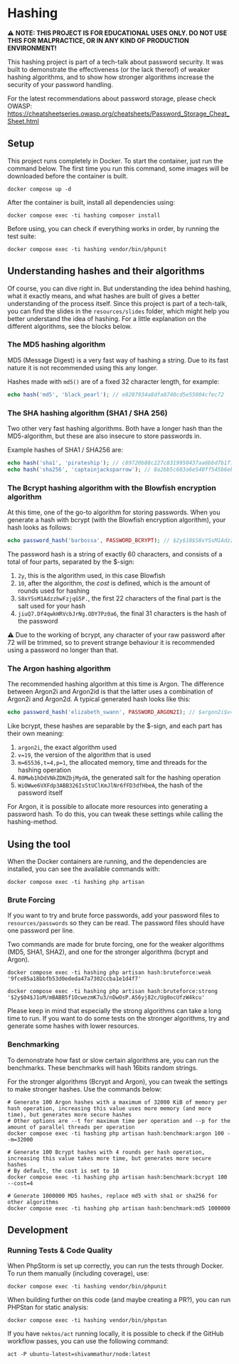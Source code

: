 # Hashing
⚠️ **NOTE: THIS PROJECT IS FOR EDUCATIONAL USES ONLY. DO NOT USE THIS FOR MALPRACTICE, OR IN ANY KIND OF PRODUCTION ENVIRONMENT!**

This hashing project is part of a tech-talk about password security. It was built to demonstrate the effectiveness (or the lack thereof) of weaker hashing algorithms, and to show how stronger algorithms increase the security of your password handling.

For the latest recommendations about password storage, please check OWASP: https://cheatsheetseries.owasp.org/cheatsheets/Password_Storage_Cheat_Sheet.html

## Setup
This project runs completely in Docker. To start the container, just run the command below. The first time you run this command, some images will be downloaded before the container is built.
```shell
docker compose up -d
````

After the container is built, install all dependencies using: 
```shell
docker compose exec -ti hashing composer install
```

Before using, you can check if everything works in order, by running the test suite:
```shell
docker compose exec -ti hashing vendor/bin/phpunit
```

## Understanding hashes and their algorithms
Of course, you can dive right in. But understanding the idea behind hashing, what it exactly means, and what hashes are built of gives a better understanding of the process itself. Since this project is part of a tech-talk, you can find the slides in the `resources/slides` folder, which might help you better understand the idea of hashing. For a little explanation on the different algorithms, see the blocks below.

### The MD5 hashing algorithm
MD5 (Message Digest) is a very fast way of hashing a string. Due to its fast nature it is not recommended using this any longer.

Hashes made with `md5()` are of a fixed 32 character length, for example:
```php
echo hash('md5', 'black_pearl'); // e8287934a8dfa8748cd5e55004cfec72
```

### The SHA hashing algorithm (SHA1 / SHA 256)
Two other very fast hashing algorithms. Both have a longer hash than the MD5-algorithm, but these are also insecure to store passwords in.

Example hashes of SHA1 / SHA256 are:
```php
echo hash('sha1', 'pirateship'); // c89720b88c227c8319950437aa6bbd7b1f10b9e1
echo hash('sha256', 'captainjacksparrow'); // 8a2bb5c683a6e540ff545b6eb1b556eb67d9448d8d7c761dd3c6baeb6565fd31
```

### The Bcrypt hashing algorithm with the Blowfish encryption algorithm
At this time, one of the go-to algorithm for storing passwords. When you generate a hash with bcrypt (with the Blowfish encryption algorithm), your hash looks as follows:
```php
echo password_hash('barbossa', PASSWORD_BCRYPT); // $2y$10$S8xYSsM1AdzzhwFzjqG5P.jiuQ7.Df4qwkHRVcbJrNg.ODY7Pz0a6
```
The password hash is a string of exactly 60 characters, and consists of a total of four parts, separated by the $-sign:
1. `2y`, this is the algorithm used, in this case Blowfish
2. `10`, after the algorithm, the _cost_ is defined, which is the amount of rounds used for hashing
3. `S8xYSsM1AdzzhwFzjqG5P.`, the first 22 characters of the final part is the salt used for your hash
4. `jiuQ7.Df4qwkHRVcbJrNg.ODY7Pz0a6`, the final 31 characters is the hash of the password

⚠️ Due to the working of bcrypt, any character of your raw password after 72 will be trimmed, so to prevent strange behaviour it is recommended using a password no longer than that.

### The Argon hashing algorithm
The recommended hashing algorithm at this time is Argon. The difference between Argon2i and Argon2id is that the latter uses a combination of Argon2i and Argon2d. A typical generated hash looks like this:
```php
echo password_hash('elizabeth_swann', PASSWORD_ARGON2I); // $argon2i$v=19$m=65536,t=4,p=1$R0Mwb1hDdVNkZDNZbjMydA$WiOWwe6VXFdp3ABB326Is5tUClKmJlNr6fFD3dfHbeA
```
Like bcrypt, these hashes are separable by the $-sign, and each part has their own meaning:
1. `argon2i`, the exact algorithm used
2. `v=19`, the version of the algorithm that is used
3. `m=65536,t=4,p=1`, the allocated memory, time and threads for the hashing operation
4. `R0Mwb1hDdVNkZDNZbjMydA`, the generated salt for the hashing operation
5. `WiOWwe6VXFdp3ABB326Is5tUClKmJlNr6fFD3dfHbeA`, the hash of the password itself

For Argon, it is possible to allocate more resources into generating a password hash. To do this, you can tweak these settings while calling the hashing-method.

## Using the tool
When the Docker containers are running, and the dependencies are installed, you can see the available commands with: 
```shell
docker compose exec -ti hashing php artisan
```

### Brute Forcing
If you want to try and brute force passwords, add your password files to `resources/passwords` so they can be read. The password files should have one password per line.

Two commands are made for brute forcing, one for the weaker algorithms (MD5, SHA1, SHA2), and one for the stronger algorithms (bcrypt and Argon).

```shell
docker compose exec -ti hashing php artisan hash:bruteforce:weak '9fce85a18bbfb53d0ededa47a7302ccba1e1d4f7'
```

```shell
docker compose exec -ti hashing php artisan hash:bruteforce:strong '$2y$04$J1oM/mBABB5f1OcwezmK7u3/nDwOsP.AS6yj82c/Ug0ocUfzW4kcu'
```

Please keep in mind that especially the strong algorithms can take a long time to run. If you want to do some tests on the stronger algorithms, try and generate some hashes with lower resources.

### Benchmarking
To demonstrate how fast or slow certain algorithms are, you can run the benchmarks. These benchmarks will hash 16bits random strings.

For the stronger algorithms (Bcrypt and Argon), you can tweak the settings to make stronger hashes. Use the commands below:
```shell
# Generate 100 Argon hashes with a maximum of 32000 KiB of memory per hash operation, increasing this value uses more memory (and more time), but generates more secure hashes
# Other options are --t for maximum time per operation and --p for the amount of parallel threads per operation
docker compose exec -ti hashing php artisan hash:benchmark:argon 100 --m=32000
```

```shell
# Generate 100 Bcrypt hashes with 4 rounds per hash operation, increasing this value takes more time, but generates more secure hashes
# By default, the cost is set to 10
docker compose exec -ti hashing php artisan hash:benchmark:bcrypt 100 --cost=4
```

```shell
# Generate 1000000 MD5 hashes, replace md5 with sha1 or sha256 for other algorithms
docker compose exec -ti hashing php artisan hash:benchmark:md5 1000000
```

## Development
### Running Tests & Code Quality
When PhpStorm is set up correctly, you can run the tests through Docker. To run them manually (including coverage), use: 
```shell
docker compose exec -ti hashing vendor/bin/phpunit
```

When building further on this code (and maybe creating a PR?), you can run PHPStan for static analysis: 
```shell
docker compose exec -ti hashing vendor/bin/phpstan
```

If you have `nektos/act` running locally, it is possible to check if the GitHub workflow passes, you can use the following command:
```shell
act -P ubuntu-latest=shivammathur/node:latest
```